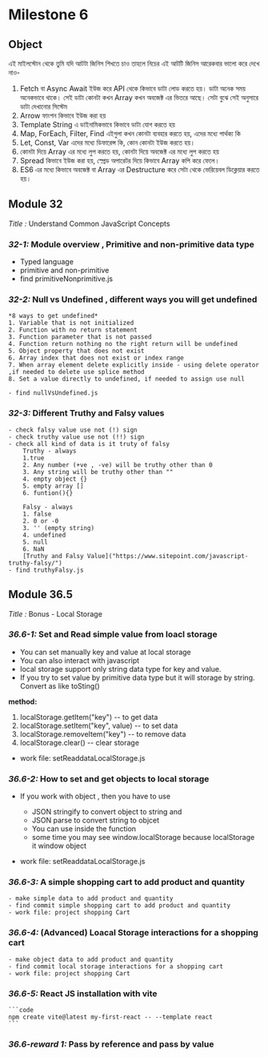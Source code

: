 # Milestone 6

## Object

এই মাইলস্টোন থেকে তুমি যদি আটটা জিনিস শিখতে চাও তাহলে নিচের এই আটটি জিনিস আরেকবার ভালো করে দেখে নাও-

1. Fetch বা Async Await ইউজ করে API থেকে কিভাবে ডাটা লোড করতে হয়। ডাটা অনেক সময় অনেকভাবে থাকে। সেই ডাটা কোনটা কখন Array কখন অবজেক্ট এর ভিতরে আছে। সেটা বুঝে সেই অনুসারে ডাটা দেখানোর সিস্টেম
2. Arrow ফাংশন কিভাবে ইউজ করা হয়
3. Template String এ ডাইনামিকভাবে কিভাবে ডাটা যোগ করতে হয়
4. Map, ForEach, Filter, Find এইগুলা কখন কোনটা ব্যবহার করতে হয়, এদের মধ্যে পার্থক্য কি
5. Let, Const, Var এদের মধ্যে ডিফারেন্স কি, কোন কোনটা ইউজ করতে হয়।
6. কোনটা দিয়ে Array এর মধ্যে লুপ করতে হয়, কোনটা দিয়ে অবজেক্ট এর মধ্যে লুপ করতে হয়
7. Spread কিভাবে ইউজ করা হয়, স্প্রেড অপারেটর দিয়ে কিভাবে Array কপি করে ফেলে।
8. ES6 এর মধ্যে কিভাবে অবজেক্ট বা Array এর Destructure করে সেটা থেকে ভেরিয়েবল ডিক্লেয়ার করতে হয়।

## Module 32

_Title :_ Understand Common JavaScript Concepts

### _32-1:_ Module overview , Primitive and non-primitive data type

- Typed language
- primitive and non-primitive
- find primitiveNonprimitive.js

### _32-2:_ Null vs Undefined , different ways you will get undefined

    *8 ways to get undefined*
    1. Variable that is not initialized
    2. Function with no return statement
    3. Function parameter that is not passed
    4. Function return nothing no the right return will be undefined
    5. Object property that does not exist
    6. Array index that does not exist or index range
    7. When array element delete explicitly inside - using delete operator ,if needed to delete use splice method
    8. Set a value directly to undefined, if needed to assign use null

    - find nullVsUndefined.js

### _32-3:_ Different Truthy and Falsy values

    - check falsy value use not (!) sign
    - check truthy value use not (!!) sign
    - check all kind of data is it truty of falsy
        Truthy - always
        1.true
        2. Any number (+ve , -ve) will be truthy other than 0
        3. Any string will be truthy other than ""
        4. empty object {}
        5. empty array []
        6. funtion(){}

        Falsy - always
        1. false
        2. 0 or -0
        3. '' (empty string)
        4. undefined
        5. null
        6. NaN
        [Truthy and Falsy Value]("https://www.sitepoint.com/javascript-truthy-falsy/")
    - find truthyFalsy.js

## Module 36.5

_Title :_ Bonus - Local Storage

### _36.6-1:_ Set and Read simple value from loacl storage

- You can set manually key and value at local storage
- You can also interact with javascript
- local storage support only string data type for key and value.
- If you try to set value by primitive data type but it will storage by string. Convert as like toSting()

**method:**

1. localStorage.getItem("key") -- to get data
2. localStorage.setItem("key", value) -- to set data
3. localStorage.removeItem("key") -- to remove data
4. localStorage.clear() -- clear storage

- work file: setReaddataLocalStorage.js

### _36.6-2:_ How to set and get objects to local storage

- If you work with object , then you have to use

  - JSON stringify to convert object to string and
  - JSON parse to convert string to objcet
  - You can use inside the function
  - some time you may see window.localStorage because localStorage it window object

- work file: setReaddataLocalStorage.js

### _36.6-3:_ A simple shopping cart to add product and quantity

    - make simple data to add product and quantity
    - find commit simple shopping cart to add product and quantity
    - work file: project shopping Cart

### _36.6-4:_ (Advanced) Loacal Storage interactions for a shopping cart

    - make object data to add product and quantity
    - find commit local storage interactions for a shopping cart
    - work file: project shopping Cart

### _36.6-5:_ React JS installation with vite

    ```code
    npm create vite@latest my-first-react -- --template react
    ```

### _36.6-reward 1:_ Pass by reference and pass by value
